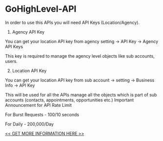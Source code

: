 # GoHighLevel-API

In order to use this APIs you will need API Keys (Location/Agency).

1. Agency API Key

You can get your location API key from agency setting -> API Key -> Agency API Keys

This key is required to manage the agency level objects like sub accounts, users.

2. Location API Key

You can get your location API key from sub account -> setting -> Business Info -> API Key

This will be used for all the APIs manage all the objects which is part of sub accounts (contacts, appointments, opportunities etc.)
Important Announcement for API Rate Limit

For Burst Requests - 100/10 seconds

For Daily - 200,000/Day


<a href="https://public-api.gohighlevel.com/"> << GET MORE INFORMATION HERE >> </a>
